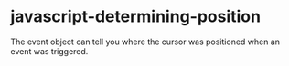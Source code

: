 # javascript-determining-position
The event object can tell you where the cursor was positioned when an event was triggered.
